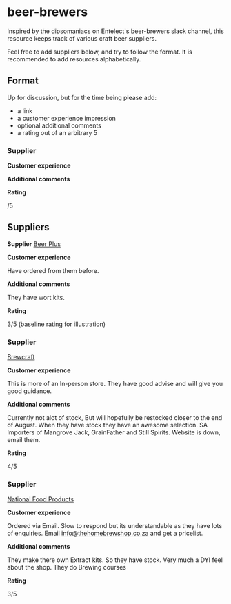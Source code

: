 # beer-brewers

Inspired by the dipsomaniacs on Entelect's beer-brewers slack channel, this resource keeps track of various craft beer suppliers.

Feel free to add suppliers below, and try to follow the format. It is recommended to add resources alphabetically.

## Format
Up for discussion, but for the time being please add:

 - a link
 - a customer experience impression
 - optional additional comments
 - a rating out of an arbitrary 5

### Supplier
[]()

**Customer experience**

**Additional comments**

**Rating**

/5

## Suppliers
**Supplier**
[Beer Plus](https://www.beerplus.co.za/)

**Customer experience**

Have ordered from them before.

**Additional comments**

They have wort kits.

**Rating**

3/5 (baseline rating for illustration)

### Supplier
[Brewcraft](https://www.brewcraft.co.za/)

**Customer experience**

This is more of an In-person store. 
They have good advise and will give you good guidance.

**Additional comments**

Currently not alot of stock, But will hopefully be restocked closer to the end of August.
When they have stock they have an awesome selection.
SA Importers of Mangrove Jack, GrainFather and Still Spirits.
Website is down, email them.

**Rating**

4/5

### Supplier
[National Food Products](http://thehomebrewshop.co.za/)

**Customer experience**

Ordered via Email. 
Slow to respond but its understandable as they have lots of enquiries.
Email info@thehomebrewshop.co.za and get a pricelist.

**Additional comments**

They make there own Extract kits. So they have stock.
Very much a DYI feel about the shop.
They do Brewing courses

**Rating**

3/5
